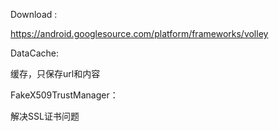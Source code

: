 
Download  : 

https://android.googlesource.com/platform/frameworks/volley

DataCache:

缓存，只保存url和内容

FakeX509TrustManager：

解决SSL证书问题
